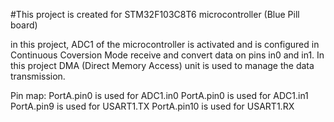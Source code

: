 #This project is created for STM32F103C8T6 microcontroller (Blue Pill board)

in this project, ADC1 of the microcontroller is activated and is configured in Continuous Coversion Mode receive and convert data on pins in0 and in1. In this project DMA (Direct Memory Access) unit is used to manage the data transmission. 

Pin map:
PortA.pin0 is used for ADC1.in0 
PortA.pin0 is used for ADC1.in1
PortA.pin9 is used for USART1.TX
PortA.pin10 is used for USART1.RX



